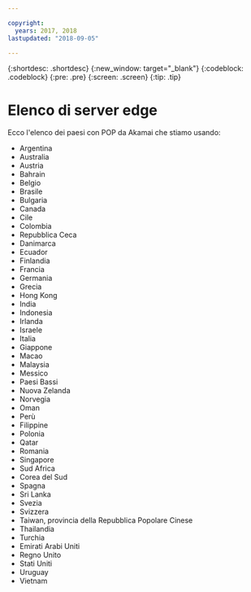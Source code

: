 ```yaml
---

copyright:
  years: 2017, 2018
lastupdated: "2018-09-05"

---
```


{:shortdesc: .shortdesc}
{:new_window: target="_blank"}
{:codeblock: .codeblock}
{:pre: .pre}
{:screen: .screen}
{:tip: .tip}

# Elenco di server edge

Ecco l'elenco dei paesi con POP da Akamai che stiamo usando:

* Argentina
* Australia
* Austria
* Bahrain
* Belgio
* Brasile
* Bulgaria
* Canada
* Cile
* Colombia
* Repubblica Ceca
* Danimarca
* Ecuador
* Finlandia
* Francia
* Germania
* Grecia
* Hong Kong
* India
* Indonesia
* Irlanda
* Israele
* Italia
* Giappone
* Macao
* Malaysia
* Messico
* Paesi Bassi
* Nuova Zelanda
* Norvegia
* Oman
* Perù
* Filippine
* Polonia
* Qatar
* Romania
* Singapore
* Sud Africa
* Corea del Sud
* Spagna
* Sri Lanka
* Svezia
* Svizzera
* Taiwan, provincia della Repubblica Popolare Cinese
* Thailandia
* Turchia
* Emirati Arabi Uniti
* Regno Unito
* Stati Uniti
* Uruguay
* Vietnam

